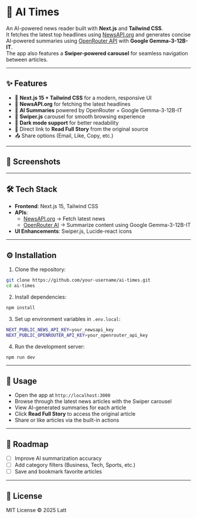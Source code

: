 # 📰 AI Times

An AI-powered news reader built with **Next.js** and **Tailwind CSS**.  
It fetches the latest top headlines using [NewsAPI.org](https://newsapi.org/) and generates concise AI-powered summaries using [OpenRouter API](https://openrouter.ai/) with **Google Gemma-3-12B-IT**.  
The app also features a **Swiper-powered carousel** for seamless navigation between articles.

---

## ✨ Features

- 🚀 **Next.js 15 + Tailwind CSS** for a modern, responsive UI
- 📰 **NewsAPI.org** for fetching the latest headlines
- 🤖 **AI Summaries** powered by OpenRouter + Google Gemma-3-12B-IT
- 🎠 **Swiper.js** carousel for smooth browsing experience
- 🌙 **Dark mode support** for better readability
- 🔗 Direct link to **Read Full Story** from the original source
- 📤 Share options (Email, Like, Copy, etc.)

---

## 📸 Screenshots

---

## 🛠️ Tech Stack

- **Frontend**: Next.js 15, Tailwind CSS
- **APIs**:
  - [NewsAPI.org](https://newsapi.org/) → Fetch latest news
  - [OpenRouter AI](https://openrouter.ai/) → Summarize content using Google Gemma-3-12B-IT
- **UI Enhancements**: Swiper.js, Lucide-react icons

---

## ⚙️ Installation

1. Clone the repository:

```bash
git clone https://github.com/your-username/ai-times.git
cd ai-times
```

2. Install dependencies:

```bash
npm install
```

3. Set up environment variables in `.env.local`:

```bash
NEXT_PUBLIC_NEWS_API_KEY=your_newsapi_key
NEXT_PUBLIC_OPENROUTER_API_KEY=your_openrouter_api_key
```

4. Run the development server:

```bash
npm run dev
```

---

## 📖 Usage

- Open the app at `http://localhost:3000`
- Browse through the latest news articles with the Swiper carousel
- View AI-generated summaries for each article
- Click **Read Full Story** to access the original article
- Share or like articles via the built-in actions

---

## 📌 Roadmap

- [ ] Improve AI summarization accuracy
- [ ] Add category filters (Business, Tech, Sports, etc.)
- [ ] Save and bookmark favorite articles

---

## 📜 License

MIT License © 2025 Latt
